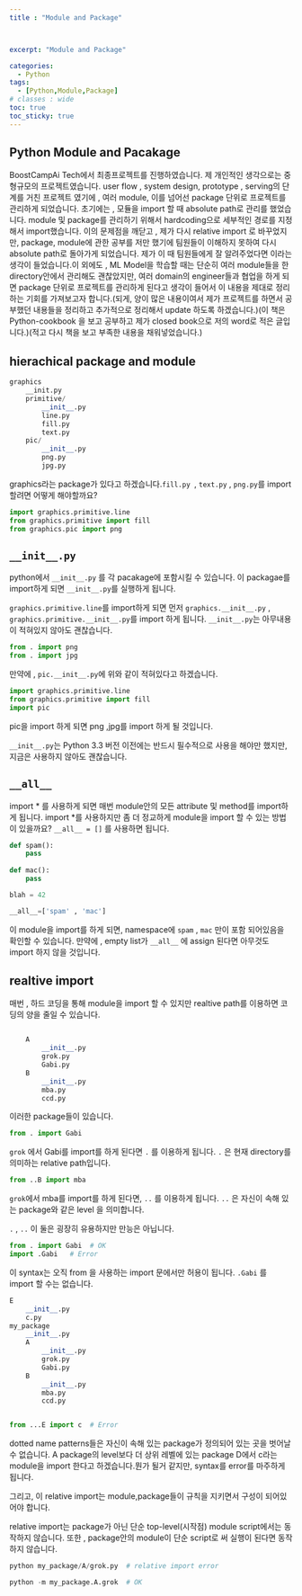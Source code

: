 ```yaml
---
title : "Module and Package"



excerpt: "Module and Package"

categories:
  - Python
tags:
  - [Python,Module,Package]
# classes : wide
toc: true
toc_sticky: true
---
```

## Python Module and Pacakage

BoostCampAi Tech에서 최종프로젝트를 진행하였습니다. 제 개인적인 생각으로는 중형규모의 프로젝트였습니다. user flow , system design, prototype , serving의 단계를 거친 프로젝트 였기에 , 여러  module, 이를 넘어선 package 단위로 프로젝트를 관리하게 되었습니다. 초기에는  , 모듈을 import 할 때 absolute path로 관리를 했었습니다. module 및 package를 관리하기 위해서 hardcoding으로 세부적인 경로를 지정해서 import했습니다. 이의 문제점을 깨닫고 , 제가 다시 relative import 로 바꾸었지만, package, module에 관한 공부를 저만 했기에 팀원들이 이해하지 못하여 다시 absolute path로 돌아가게 되었습니다. 제가 이 때 팀원들에게 잘 알려주었다면 이라는 생각이 들었습니다.이 외에도 ,  ML Model을 학습할 때는 단순히 여러 module들을 한 directory안에서 관리해도 괜찮았지만, 여러 domain의 engineer들과 협업을 하게 되면 package  단위로 프로젝트를 관리하게 된다고 생각이 들어서 이 내용을 제대로 정리하는 기회를 가져보고자 합니다.(되게, 양이 많은 내용이여서 제가 프로젝트를 하면서 공부했던 내용들을 정리하고 추가적으로 정리해서 update 하도록 하겠습니다.)(이 책은 Python-cookbook 을 보고 공부하고 제가 closed book으로 저의 word로 적은 글입니다.)(적고 다시 책을 보고 부족한 내용을 채워넣었습니다.)

## hierachical package and module

```python
graphics 
	__init.py
	primitive/
		__init__.py
		line.py
		fill.py
		text.py
	pic/
		__init__.py
		png.py
		jpg.py
```

graphics라는 package가 있다고 하겠습니다.`fill.py `, `text.py` , `png.py`를 import할려면 어떻게 해야할까요?

```python
import graphics.primitive.line
from graphics.primitive import fill
from graphics.pic import png
```

## `__init__.py`  

python에서 `__init__.py` 를 각 pacakage에 포함시킬 수 있습니다. 이 packagae를 import하게 되면 `__init__.py`를 실행하게 됩니다. 

`graphics.primitive.line`를  import하게 되면 먼저  `graphics.__init__.py` , `graphics.primitive.__init__.py`를 import 하게 됩니다.  `__init__.py`는 아무내용이 적혀있지 않아도 괜찮습니다. 

```python
from . import png
from . import jpg
```

만약에 , `pic.__init__.py`에 위와 같이 적혀있다고 하겠습니다. 

```python
import graphics.primitive.line
from graphics.primitive import fill
import pic
```

pic을 import 하게 되면 png ,jpg를 import 하게 될 것입니다. 

`__init__.py`는 Python 3.3 버전 이전에는 반드시 필수적으로 사용을 해야만 했지만, 지금은 사용하지 않아도 괜찮습니다.

##  `__all__`

import * 를 사용하게 되면 매번 module안의 모든 attribute 및 method를 import하게 됩니다. import *를 사용하지만 좀 더 정교하게 module을 import 할 수 있는  방법이 있을까요? `__all__ = []` 를 사용하면 됩니다.

```python
def spam():
	pass
	
def mac():
	pass

blah = 42

__all__=['spam' , 'mac']
```

이 module을 import를 하게 되면, namespace에 `spam` , `mac`  만이 포함 되어있음을 확인할 수 있습니다. 만약에 , empty list가 `__all__` 에 assign 된다면 아무것도 import 하지 않을 것입니다.

## realtive import

매번 , 하드 코딩을 통해 module을 import 할 수 있지만 realtive path를 이용하면 코딩의 양을 줄일 수 있습니다. 

```python

    A
        __init__.py
        grok.py
        Gabi.py
    B
        __init__.py
        mba.py
        ccd.py
```

이러한 package들이 있습니다.

```python
from . import Gabi
```

`grok` 에서 Gabi를 import를 하게 된다면 `.` 를 이용하게 됩니다. `.` 은 현재 directory를 의미하는 relative path입니다. 

```python
from ..B import mba
```

`grok`에서 mba를 import를 하게 된다면, `..` 를 이용하게 됩니다. `..` 은 자신이 속해 있는 package와 같은 level 을 의미합니다.

`.`  , `..`  이 둘은 굉장히 유용하지만 만능은 아닙니다.  

```python
from . import Gabi  # OK
import .Gabi   # Error
```

이 syntax는 오직 from 을 사용하는 import 문에서만 허용이 됩니다. `.Gabi` 를 import 할 수는 없습니다.

```python
E
	__init__.py
    c.py
my_package
	__init__.py
    A
    	__init__.py
        grok.py
        Gabi.py
    B
    	__init__.py
        mba.py
        ccd.py


from ...E import c  # Error
```

dotted name patterns들은 자신이 속해 있는 package가 정의되어 있는 곳을 벗어날 수 없습니다.  A package의 level보다 더 상위 레벨에 있는 package D에서 c라는 module을 import 한다고 하겠습니다.뭔가 될거 같지만,  syntax를 error를 마주하게 됩니다.

그리고, 이 relative import는 module,package들이 규칙을 지키면서 구성이 되어있어야 합니다.

relative import는 package가 아닌 단순 top-level(시작점) module script에서는 동작하지 않습니다. 또한 , package안의 module이 단순 script로 써 실행이 된다면 동작하지 않습니다.



```python
python my_package/A/grok.py  # relative import error

python -m my_package.A.grok  # OK
```




